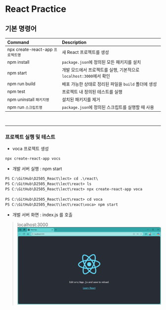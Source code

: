 # React Practice

## 기본 명령어
| Command   | Description | 
|:----------|:------------|
| npx create-react-app `프로젝트명` | 새 React 프로젝트를 생성 |
| npm install   | `package.json`에 정의된 모든 패키지를 설치 |
| npm start     | 개발 모드에서 프로젝트를 실행, 기본적으로 `localhost:3000`에서 확인 |
| npm run build |  배포 가능한 상태로 정리된 파일을 `build` 폴더에 생성 |
| npm test      | 프로젝트 내 정의된 테스트를 실행 |
| npm uninstall `패키지명` | 설치된 패키지를 제거 |
| npm run `스크립트명`     | `package.json`에 정의된 스크립트를 실행할 때 사용 |
<br/>

---
### 프로젝트 실행 및 테스트

- voca 프로젝트 생성

```powershell
npx create-react-app vocs
```

- 개발 서버 실행 : npm start

```ps
PS C:\GitHub\D2505_React\lect> cd .\react\
PS C:\GitHub\D2505_React\lect\react> ls
PS C:\GitHub\D2505_React\lect\react> npx create-react-app voca

PS C:\GitHub\D2505_React\lect\react> cd voca
PS C:\GitHub\D2505_React\lect\react\voca> npm start

```

- 개벌 서버 화면 : index.js 를 호출
> localhost:3000
![첫화면](../images/s02_react_default.png)